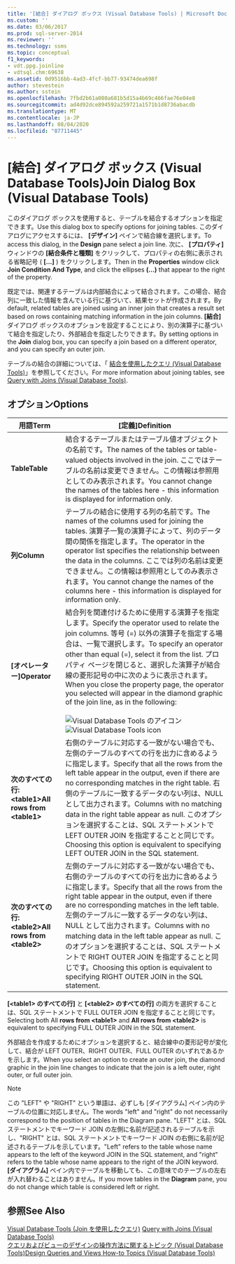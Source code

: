 ```yaml
---
title: '[結合] ダイアログ ボックス (Visual Database Tools) | Microsoft Docs'
ms.custom: ''
ms.date: 03/06/2017
ms.prod: sql-server-2014
ms.reviewer: ''
ms.technology: ssms
ms.topic: conceptual
f1_keywords:
- vdt.ppg.joinline
- vdtsql.chm:69638
ms.assetid: 0d9516bb-4ad3-4fcf-bb77-93474dea698f
author: stevestein
ms.author: sstein
ms.openlocfilehash: 7fbd2b61a080a681b5d15a4b69c466fae76e04e8
ms.sourcegitcommit: ad4d92dce894592a259721a1571b1d8736abacdb
ms.translationtype: MT
ms.contentlocale: ja-JP
ms.lasthandoff: 08/04/2020
ms.locfileid: "87711445"
---
```

# <a name="join-dialog-box-visual-database-tools"></a><span data-ttu-id="19cb5-102">[結合] ダイアログ ボックス (Visual Database Tools)</span><span class="sxs-lookup"><span data-stu-id="19cb5-102">Join Dialog Box (Visual Database Tools)</span></span>
  <span data-ttu-id="19cb5-103">このダイアログ ボックスを使用すると、テーブルを結合するオプションを指定できます。</span><span class="sxs-lookup"><span data-stu-id="19cb5-103">Use this dialog box to specify options for joining tables.</span></span> <span data-ttu-id="19cb5-104">このダイアログにアクセスするには、 **[デザイン]** ペインで結合線を選択します。</span><span class="sxs-lookup"><span data-stu-id="19cb5-104">To access this dialog, in the **Design** pane select a join line.</span></span> <span data-ttu-id="19cb5-105">次に、 **[プロパティ]** ウィンドウの **[結合条件と種類]** をクリックして、プロパティの右側に表示される省略記号 ( **[...]** ) をクリックします。</span><span class="sxs-lookup"><span data-stu-id="19cb5-105">Then in the **Properties** window click **Join Condition And Type**, and click the ellipses **(...)** that appear to the right of the property.</span></span>  
  
 <span data-ttu-id="19cb5-106">既定では、関連するテーブルは内部結合によって結合されます。この場合、結合列に一致した情報を含んでいる行に基づいて、結果セットが作成されます。</span><span class="sxs-lookup"><span data-stu-id="19cb5-106">By default, related tables are joined using an inner join that creates a result set based on rows containing matching information in the join columns.</span></span> <span data-ttu-id="19cb5-107">**[結合]** ダイアログ ボックスのオプションを設定することにより、別の演算子に基づいて結合を指定したり、外部結合を指定したりできます。</span><span class="sxs-lookup"><span data-stu-id="19cb5-107">By setting options in the **Join** dialog box, you can specify a join based on a different operator, and you can specify an outer join.</span></span>  
  
 <span data-ttu-id="19cb5-108">テーブルの結合の詳細については、「 [結合を使用したクエリ (Visual Database Tools)](visual-database-tools.md)」を参照してください。</span><span class="sxs-lookup"><span data-stu-id="19cb5-108">For more information about joining tables, see [Query with Joins &#40;Visual Database Tools&#41;](visual-database-tools.md).</span></span>  
  
## <a name="options"></a><span data-ttu-id="19cb5-109">オプション</span><span class="sxs-lookup"><span data-stu-id="19cb5-109">Options</span></span>  
  
|<span data-ttu-id="19cb5-110">**用語**</span><span class="sxs-lookup"><span data-stu-id="19cb5-110">**Term**</span></span>|<span data-ttu-id="19cb5-111">**[定義]**</span><span class="sxs-lookup"><span data-stu-id="19cb5-111">**Definition**</span></span>|  
|--------------|--------------------|  
|<span data-ttu-id="19cb5-112">**Table**</span><span class="sxs-lookup"><span data-stu-id="19cb5-112">**Table**</span></span>|<span data-ttu-id="19cb5-113">結合するテーブルまたはテーブル値オブジェクトの名前です。</span><span class="sxs-lookup"><span data-stu-id="19cb5-113">The names of the tables or table-valued objects involved in the join.</span></span> <span data-ttu-id="19cb5-114">ここではテーブルの名前は変更できません。この情報は参照用としてのみ表示されます。</span><span class="sxs-lookup"><span data-stu-id="19cb5-114">You cannot change the names of the tables here - this information is displayed for information only.</span></span>|  
|<span data-ttu-id="19cb5-115">**列**</span><span class="sxs-lookup"><span data-stu-id="19cb5-115">**Column**</span></span>|<span data-ttu-id="19cb5-116">テーブルの結合に使用する列の名前です。</span><span class="sxs-lookup"><span data-stu-id="19cb5-116">The names of the columns used for joining the tables.</span></span> <span data-ttu-id="19cb5-117">演算子一覧の演算子によって、列のデータ間の関係を指定します。</span><span class="sxs-lookup"><span data-stu-id="19cb5-117">The operator in the operator list specifies the relationship between the data in the columns.</span></span> <span data-ttu-id="19cb5-118">ここでは列の名前は変更できません。この情報は参照用としてのみ表示されます。</span><span class="sxs-lookup"><span data-stu-id="19cb5-118">You cannot change the names of the columns here - this information is displayed for information only.</span></span>|  
|<span data-ttu-id="19cb5-119">**[オペレーター]**</span><span class="sxs-lookup"><span data-stu-id="19cb5-119">**Operator**</span></span>|<span data-ttu-id="19cb5-120">結合列を関連付けるために使用する演算子を指定します。</span><span class="sxs-lookup"><span data-stu-id="19cb5-120">Specify the operator used to relate the join columns.</span></span> <span data-ttu-id="19cb5-121">等号 (=) 以外の演算子を指定する場合は、一覧で選択します。</span><span class="sxs-lookup"><span data-stu-id="19cb5-121">To specify an operator other than equal (=), select it from the list.</span></span> <span data-ttu-id="19cb5-122">プロパティ ページを閉じると、選択した演算子が結合線の菱形記号の中に次のように表示されます。</span><span class="sxs-lookup"><span data-stu-id="19cb5-122">When you close the property page, the operator you selected will appear in the diamond graphic of the join line, as in the following:</span></span><br /><br /> <span data-ttu-id="19cb5-123">![Visual Database Tools のアイコン](../../database-engine/media//dv3wbii.gif "Visual Database Tools のアイコン")</span><span class="sxs-lookup"><span data-stu-id="19cb5-123">![Visual Database Tools icon](../../database-engine/media//dv3wbii.gif "Visual Database Tools icon")</span></span>|  
|<span data-ttu-id="19cb5-124">**次のすべての行: \<table1>**</span><span class="sxs-lookup"><span data-stu-id="19cb5-124">**All rows from \<table1>**</span></span>|<span data-ttu-id="19cb5-125">右側のテーブルに対応する一致がない場合でも、左側のテーブルのすべての行を出力に含めるように指定します。</span><span class="sxs-lookup"><span data-stu-id="19cb5-125">Specify that all the rows from the left table appear in the output, even if there are no corresponding matches in the right table.</span></span> <span data-ttu-id="19cb5-126">右側のテーブルに一致するデータのない列は、NULL として出力されます。</span><span class="sxs-lookup"><span data-stu-id="19cb5-126">Columns with no matching data in the right table appear as null.</span></span> <span data-ttu-id="19cb5-127">このオプションを選択することは、SQL ステートメントで LEFT OUTER JOIN を指定することと同じです。</span><span class="sxs-lookup"><span data-stu-id="19cb5-127">Choosing this option is equivalent to specifying LEFT OUTER JOIN in the SQL statement.</span></span>|  
|<span data-ttu-id="19cb5-128">**次のすべての行: \<table2>**</span><span class="sxs-lookup"><span data-stu-id="19cb5-128">**All rows from \<table2>**</span></span>|<span data-ttu-id="19cb5-129">左側のテーブルに対応する一致がない場合でも、右側のテーブルのすべての行を出力に含めるように指定します。</span><span class="sxs-lookup"><span data-stu-id="19cb5-129">Specify that all the rows from the right table appear in the output, even if there are no corresponding matches in the left table.</span></span> <span data-ttu-id="19cb5-130">左側のテーブルに一致するデータのない列は、NULL として出力されます。</span><span class="sxs-lookup"><span data-stu-id="19cb5-130">Columns with no matching data in the left table appear as null.</span></span> <span data-ttu-id="19cb5-131">このオプションを選択することは、SQL ステートメントで RIGHT OUTER JOIN を指定することと同じです。</span><span class="sxs-lookup"><span data-stu-id="19cb5-131">Choosing this option is equivalent to specifying RIGHT OUTER JOIN in the SQL statement.</span></span>|  
  
 <span data-ttu-id="19cb5-132">**[\<table1> のすべての行]** と **[\<table2> のすべての行]** の両方を選択することは、SQL ステートメントで FULL OUTER JOIN を指定することと同じです。</span><span class="sxs-lookup"><span data-stu-id="19cb5-132">Selecting both All **rows from \<table1>** and **All rows from \<table2>** is equivalent to specifying FULL OUTER JOIN in the SQL statement.</span></span>  
  
 <span data-ttu-id="19cb5-133">外部結合を作成するためにオプションを選択すると、結合線中の菱形記号が変化して、結合が LEFT OUTER、RIGHT OUTER、FULL OUTER のいずれであるかを示します。</span><span class="sxs-lookup"><span data-stu-id="19cb5-133">When you select an option to create an outer join, the diamond graphic in the join line changes to indicate that the join is a left outer, right outer, or full outer join.</span></span>  
  
> [!NOTE]  
>  <span data-ttu-id="19cb5-134">この "LEFT" や "RIGHT" という単語は、必ずしも [ダイアグラム] ペイン内のテーブルの位置に対応しません。</span><span class="sxs-lookup"><span data-stu-id="19cb5-134">The words "left" and "right" do not necessarily correspond to the position of tables in the Diagram pane.</span></span> <span data-ttu-id="19cb5-135">"LEFT" とは、SQL ステートメントでキーワード JOIN の左側に名前が記述されるテーブルを示し、"RIGHT" とは、SQL ステートメントでキーワード JOIN の右側に名前が記述されるテーブルを示しています。</span><span class="sxs-lookup"><span data-stu-id="19cb5-135">"Left" refers to the table whose name appears to the left of the keyword JOIN in the SQL statement, and "right" refers to the table whose name appears to the right of the JOIN keyword.</span></span> <span data-ttu-id="19cb5-136">**[ダイアグラム]** ペイン内でテーブルを移動しても、この意味でのテーブルの左右が入れ替わることはありません。</span><span class="sxs-lookup"><span data-stu-id="19cb5-136">If you move tables in the **Diagram** pane, you do not change which table is considered left or right.</span></span>  
  
## <a name="see-also"></a><span data-ttu-id="19cb5-137">参照</span><span class="sxs-lookup"><span data-stu-id="19cb5-137">See Also</span></span>  
 <span data-ttu-id="19cb5-138">[Visual Database Tools &#40;Join を使用したクエリ&#41;](visual-database-tools.md) </span><span class="sxs-lookup"><span data-stu-id="19cb5-138">[Query with Joins &#40;Visual Database Tools&#41;](visual-database-tools.md) </span></span>  
 [<span data-ttu-id="19cb5-139">クエリおよびビューのデザインの操作方法に関するトピック (Visual Database Tools)</span><span class="sxs-lookup"><span data-stu-id="19cb5-139">Design Queries and Views How-to Topics &#40;Visual Database Tools&#41;</span></span>](design-queries-and-views-how-to-topics-visual-database-tools.md)  
  
  
